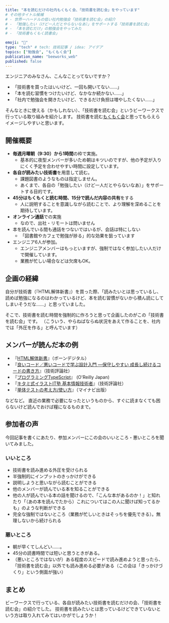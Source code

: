 ```yaml
---
title: "本を読むだけの社内もくもく会、「技術書を読む会」をやっています"
# その他タイトル候補
# - 世界一ハードルの低い社内勉強会「技術書を読む会」の紹介
# - 「勉強したい（けど一人だとやらないなあ）」をサポートする「技術書を読む会」
# - 「本を読むだけ」の勉強会をやってみた
# - 「技術書もくもく読書会」

emoji: "📖"
type: "tech" # tech: 技術記事 / idea: アイデア
topics: ["勉強会", "もくもく会"]
publication_name: "beeworks_web"
published: false
---
```



エンジニアのみなさん、こんなことってないですか？

- 「技術書を買ったはいいけど、一回も開いてない……」
- 「本を読む習慣をつけたいけど、なかなか続かない……」
- 「社内で勉強会を開きたいけど、できるだけ負担は増やしたくない……」

そんなときに使える（かもしれない）、「技術書を読む会」というビーワークスで行っている取り組みを紹介します。
技術書を読む[もくもく会](https://ja.wikipedia.org/wiki/%E3%82%82%E3%81%8F%E3%82%82%E3%81%8F%E4%BC%9A_(%E9%9B%86%E4%BC%9A))と思ってもらえらイメージしやすいと思います。

## 開催概要

- **毎週月曜朝（9:30）から1時間**の枠で実施。
  - 基本的に夜型メンバーが多いため朝はキツいのですが、他の予定が入りにくく予定を合わせやすい時間に設定しています。
- **各自が読みたい技術書**を用意して読む。
  - 課題図書のようなものは指定しません。
  - あくまで、各自の「勉強したい（けど一人だとやらないなあ）」をサポートする目的です。
- **45分はもくもくと読む時間、15分で読んだ内容の共有**をする
  - 人に説明することを意識しながら読むことで、より理解を深めることを期待しています。
- **オンライン通話**での実施
  - なので、出社・リモートは問いません
- 本を読んでいる間も通話をつないではいるが、会話は特にしない
  - 「図書館やカフェで勉強が捗る」的な効果を狙っています
- エンジニア6人が参加。
  - エンジニアメンバーはもっといますが、強制ではなく参加したい人だけで開催しています。
  - 業務が忙しい場合などは欠席もOK。

## 企画の経緯

自分が技術書（『HTML解体新書』）を買った際、「読みたいとは思っているし、読めば勉強になるのはわかっているけど、本を読む習慣がないから積ん読にしてしまいそうだな……」と思っていました。

そこで、技術書を読む時間を強制的に作ろうと思って企画したのがこの「技術書を読む会」です。
（こういう、やらねばならぬ状況をあえて作ることを、社内では「外圧を作る」と呼んでいます）

## メンバーが読んだ本の例

- 『[HTML解体新書](https://www.borndigital.co.jp/book/25999.html)』（ボーンデジタル）
- 『[良いコード／悪いコードで学ぶ設計入門 ―保守しやすい 成長し続けるコードの書き方](https://gihyo.jp/book/2022/978-4-297-12783-1)』（技術評論社）
- 『[プログラミングTypeScript](https://www.oreilly.co.jp/books/9784873119045/)』 (O'Reilly Japan)
- 『[キタミ式イラストIT塾 基本情報技術者](https://gihyo.jp/book/2021/978-4-297-12451-9)』（技術評論社）
- 『[単体テストの考え方/使い方](https://book.mynavi.jp/ec/products/detail/id=134252)』（マイナビ出版）

などなど。
直近の業務で必要になったというものから、すぐに読まなくても困らないけど読んでおけば糧になるものまで。

## 参加者の声

今回記事を書くにあたり、参加メンバーにこの会のいいところ・悪いところを聞いてみました。

### いいところ

- 技術書を読み進める外圧を受けられる
- 半強制的にインプットのきっかけができる
- 説明しようと思いながら読むことができる
- 他のメンバーが読んでいる本を知ることができる
- 他の人が読んでいる本の話を聞けるので、「こんな本があるのか！」と知れたり「（あの本を読んでたから）これについてはこの人に聞けば知ってるかも」のような判断ができる
- 完全な強制ではないところ（業務が忙しいときはそっちを優先できる）。無理しないから続けられる

### 悪いところ

- 朝が早くてしんどい……。
- 45分の読書時間では短いと思うときがある。
- （悪いところではないが）ある程度のスピードで読み進めようと思ったら、「技術書を読む会」以外でも読み進める必要がある（この会は「きっかけづくり」という側面が強い）

## まとめ

ビーワークスで行っている、各自が読みたい技術書を読むだけの会、「技術書を読む会」の紹介でした。
技術書を読みたいとは思っているけどできていないという方は取り入れてみてはいかがでしょうか！

